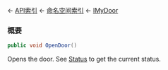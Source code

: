 ← [API索引](Api-Index) ← [命名空间索引](Namespace-Index) ← [IMyDoor](Sandbox.ModAPI.Ingame.IMyDoor)

### 概要

```csharp
public void OpenDoor()
```

Opens the door. See [Status](Sandbox.ModAPI.Ingame.IMyDoor.Status) to get the current status.

